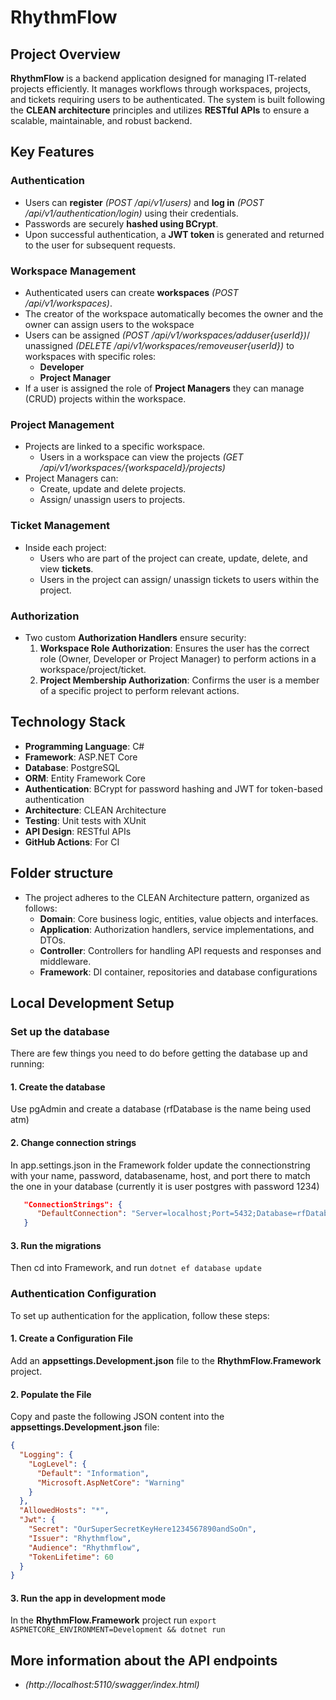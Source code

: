# RhythmFlow

## Project Overview

**RhythmFlow** is a backend application designed for managing IT-related projects efficiently. It manages workflows through workspaces, projects, and tickets requiring users to be authenticated. The system is built following the **CLEAN architecture** principles and utilizes **RESTful APIs** to ensure a scalable, maintainable, and robust backend.

## Key Features

### Authentication
- Users can **register** *(POST /api/v1/users)* and **log in** *(POST /api/v1/authentication/login)* using their credentials.
- Passwords are securely **hashed using BCrypt**.
- Upon successful authentication, a **JWT token** is generated and returned to the user for subsequent requests.

### Workspace Management
- Authenticated users can create **workspaces** *(POST /api/v1/workspaces)*.
- The creator of the workspace automatically becomes the owner and the owner can assign users to the wokspace
- Users can be assigned *(POST /api/v1/workspaces/adduser{userId})*/ unassigned *(DELETE /api/v1/workspaces/removeuser{userId})* to workspaces with specific roles:
  - **Developer**
  - **Project Manager**
- If a user is assigned the role of **Project Managers** they can manage (CRUD) projects within the workspace.

### Project Management
- Projects are linked to a specific workspace.
  - Users in a workspace can view the projects *(GET /api/v1/workspaces/{workspaceId}/projects)*
- Project Managers can:
  - Create, update and delete projects.
  - Assign/ unassign users to projects.

### Ticket Management
- Inside each project:
  - Users who are part of the project can create, update, delete, and view **tickets**.
  - Users in the project can assign/ unassign tickets to users within the project.

### Authorization
- Two custom **Authorization Handlers** ensure security:
  1. **Workspace Role Authorization**: Ensures the user has the correct role (Owner, Developer or Project Manager) to perform actions in a workspace/project/ticket.
  2. **Project Membership Authorization**: Confirms the user is a member of a specific project to perform relevant actions.

## Technology Stack

- **Programming Language**: C#
- **Framework**: ASP.NET Core
- **Database**: PostgreSQL
- **ORM**: Entity Framework Core
- **Authentication**: BCrypt for password hashing and JWT for token-based authentication
- **Architecture**: CLEAN Architecture
- **Testing**: Unit tests with XUnit
- **API Design**: RESTful APIs
- **GitHub Actions**: For CI

## Folder structure

- The project adheres to the CLEAN Architecture pattern, organized as follows:
  - **Domain**: Core business logic, entities, value objects and interfaces.
  - **Application**: Authorization handlers, service implementations, and DTOs.
  - **Controller**: Controllers for handling API requests and responses and middleware.
  - **Framework**: DI container, repositories and database configurations

## Local Development Setup

### Set up the database

There are few things you need to do before getting the database up and running:

#### 1. Create the database

Use pgAdmin and create a database (rfDatabase is the name being used atm)

#### 2. Change connection strings

In app.settings.json in the Framework folder update the connectionstring with your name, password, databasename, host, and port there to match the one in your database (currently it is user postgres with password 1234)

```json
   "ConnectionStrings": {
      "DefaultConnection": "Server=localhost;Port=5432;Database=rfDatabase;User ID=postgres;Password=1234"
   }
```

#### 3. Run the migrations

Then cd into Framework, and run `dotnet ef database update`


### Authentication Configuration

To set up authentication for the application, follow these steps:

#### 1. Create a Configuration File

Add an **appsettings.Development.json** file to the **RhythmFlow.Framework** project.

#### 2. Populate the File

Copy and paste the following JSON content into the **appsettings.Development.json** file:

```json
{
  "Logging": {
    "LogLevel": {
      "Default": "Information",
      "Microsoft.AspNetCore": "Warning"
    }
  },
  "AllowedHosts": "*",
  "Jwt": {
    "Secret": "OurSuperSecretKeyHere1234567890andSoOn",
    "Issuer": "Rhythmflow",
    "Audience": "Rhythmflow",
    "TokenLifetime": 60
  }
}
```

#### 3. Run the app in development mode

In the **RhythmFlow.Framework** project run `export ASPNETCORE_ENVIRONMENT=Development && dotnet run`


## More information about the API endpoints

- *(http://localhost:5110/swagger/index.html)*


